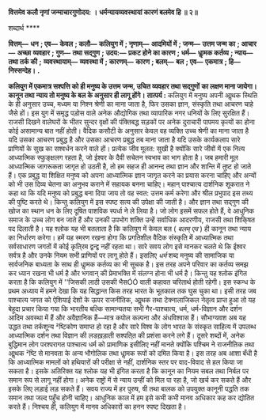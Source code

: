 **वित्तमेव कलौ नृणां जन्माचारगुणोदय: ।** **धर्मन्यायव्यवस्थायां कारणं बलमेव हि ॥ २॥** 

शब्दार्थ **** 

**वित्तम्—** **धन** **; एव—** **केवल** **; कलौ—** **कलियुग में** **; नृणाम्—** **आदमियों में** **; जन्म—** **उत्तम जन्म का** **; आचार—** **अच्छा** **व्यवहार** **; गुण—** **तथा सद्गुण** **; उदय:—** **प्रकट होने का कारण** **; धर्म—** **धाॢमक कर्तव्य** **; न्याय—** **तथा तर्क की** **;** **व्यवस्थायाम्—** **व्यवस्था में** **; कारणम्—** **कारण** **; बलम्—** **बल** **; एव—** **एकमात्र** **; हि—** **निस्सन्देह।** **.** 

**कलियुग में एकमात्र सश्पत्ति को ही मनुष्य के उत्तम जन्म, उचित व्यवहार तथा सद्गुणों** **का लक्षण माना जायेगा। कानून तथा न्याय तो मनुष्य के बल के अनुसार ही लागू होंगे।** **तात्पर्य :** कलियुग में मनुष्य अपनी आॢथक स्थिति के ही अनुसार उच्च, मध्यम या निश्न श्रेणी का माना जाता है, फिर उसका ज्ञान, संस्कृति तथा आचरण चाहे जैसे हों। इस युग में समृद्ध पड़ोस वाले अनेक औद्योगिक तथा व्यापारिक नगर धनियों के लिए सुरक्षित हैं। राजसी दिखने वालेघरों के भीतर सुन्दर वृक्षों की पंक्तिबद्ध सड़कों पर अनेक दुराचारी पापमय कृत्यों का होना कोई असामान्य बात नहीं होती। वैदिक कसौटी के अनुसार केवल वह व्यक्ति उच्च श्रेणी का माना जाता है यदि उसका आचरण प्रबुद्ध है और उसका आचरण प्रबुद्ध तब माना जाता है यदि उसके कार्यकलाप सारे प्राणियों के सुख का सश्वर्धन करने वाले हों। प्रत्येक जीव मूलत: सुखी है क्योंकि सारे जीवों में एक नित्य आध्यात्मिक स्फुङ्क्षलग रहता है, जो ईश्वर के दैवी सचेतन स्वभाव का भाग होता है। जब हमारी मूल आध्यात्मिक जागरूकता जागृत हो उठती है, तो हम सहज ही आनन्द तथा ज्ञान और शान्ति में तुष्ट हो जाते हैं। एक प्रबुद्ध या शिक्षित मनुष्य को अपना आध्यात्मिक ज्ञान जागृत करने का प्रयास करना चाहिए और अन्यों को भी उस दिव्य चेतना का अनुभव कराने में सहायक बनना चाहिए। महान् पाश्चात्य दार्शनिक शूकरात ने कहा था कि यदि मनुष्य को प्रबुद्ध बना दिया जाय तो वह स्वत: उत्तम कर्म करेगा और श्रील प्रभुपाद इस तथ्य की पुष्टि करते थे। किन्तु कलियुग में इस स्पष्ट सत्य की उपेक्षा की जाती है। और ज्ञान तथा सद्गुण की खोज का स्थान धन के लिए दूषित पाशविक स्पर्धा ने ले लिया है। जो लोग इसमें सफल होते हैं, वे आधुनिक समाज के उच्च लोग बन जाते हैं और उनकी उपभोग शक्ति उन्हें सर्वाधिक आदरणीय, राजसी तथा शिकि्षत पद दिलाती है। यह श्लोक यह भी बतलाता है कि कलियुग में केवल बल ( *बलम् एव* ) ही कानून तथा न्याय का निर्धारण करेगा। हमें यह स्मरण रखना होगा कि प्रगतिशील वैदिक संस्कृति में आध्यात्मिक तथा सर्वसाधारण जगतों में कोई कृति्रम द्वन्द्व नहीं रहता था। सारे सवय लोग इसे मानकर चलते थे कि ईश्वर सर्वत्र है और उनके नियम सभी प्राणियों पर लागू होते हैं। इसलिए *धर्म*  शब्द मनुष्य की सामाजिक या सार्वजनिक बाध्यता के साथ ही धाॢमक कर्तव्य का भी सूचक है। इस तरह अपने परिवार का कर्तव्य समझ कर ध्यान रखना भी धर्म है और भगवान् की प्रेमाभक्ति में संलग्न होना भी धर्म है। किन्तु यह श्लोक इंगित करता है कि कलियुग में ''जिसकी लाठी उसकी भैसÓÓ वाली कहावत चरितार्थ होती रहेगी। इस स्कन्ध के प्रथम अध्याय में हमने देखा कि यह सिद्धान्त किस तरह भारत के भूतकाल तक घुस चुका था। इसी तरह जब पाश्चात्य जगत को ऐशियाई देशों के ऊपर राजनीतिक, आॢथक तथा टेक्नालाजिकल नेतृत्व प्राप्त हुआ तो यह बेहूदा प्रचार किया गया कि भारतीय बल्कि सामान्यतया सभी गैर-पाश्चात्य, धर्म, धर्म-विज्ञान और दर्शन आदिम अवस्था में हैं और अवैज्ञानिक हैं—मात्र कपोल कल्पना और अंधविश्वास हैं। सौभाग्यवश अब यह उद्धत तथा तर्कशून्य ²ष्टिकोण समाप्त हो रहा है और सारे विश्व के लोग भारत के संस्कृत साहित्य में उपलब्ध आध्यात्मिक दर्शन तथा विज्ञान की लडख़ड़ाती सश्पति्त की प्रशंसा करने लगे हैं। दूसरे शब्दों में, अनेक बुद्धिमान लोग परश्परागत पाश्चात्य धर्म को प्रामाणिक इसीलिए नहीं मानते क्योंकि पश्चिम ने राजनीतिक तथा आॢथक ²ष्टि से मानवता के अन्य भौगोलिक तथा धाॢमक रूपों को दमित किया है। इस तरह अब आशा बँधी है कि आध्यात्मिक मामलों को हथियारों की परीक्षा से नहीं, दार्शनिक स्तर पर वाद-विवाद से हल किया जा सकता है। इसके अतिरिक्त यह श्लोक यह भी इंगित करता है कि कानून का नियम सबल तथा निर्बल पर समान रूप से लागू नहीं होगा। अनेक राष्ट्रों में से न्याय उन्हीं को मिल पा रहा है, जो खर्च कर सकते हैं और इसके लिए लड़ाई लड़ सकते हैं। सवय राज्य में हर पुरुष, षी तथा बालक को उपयुक्त कानूनी पद्धति तक समान तथा जल्द पहुँच होनी चाहिए। आधुनिक काल में हम इसे कभी कभी मानव अधिकार कह कर द्योतित करते हैं। निश्चय ही, कलियुग में मानव अधिकारों का हनन स्पष्ट दिखता है।  
